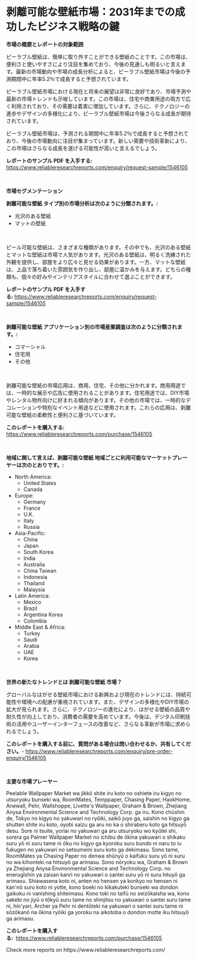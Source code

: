 <p><h1>剥離可能な壁紙市場：2031年までの成功したビジネス戦略の鍵</h1></p><p><strong>市場の概要とレポートの対象範囲</strong></p>
<p><p>ピーラブル壁紙は、簡単に取り外すことができる壁紙のことです。この市場は、便利さと使いやすさにより注目を集めており、今後の見通しも明るいと言えます。最新の市場動向や市場の成長分析によると、ピーラブル壁紙市場は今後の予測期間中に年率5.2％で成長すると予想されています。</p><p>ピーラブル壁紙市場における現在と将来の展望は非常に良好であり、市場予測や最新の市場トレンドも示唆しています。この市場は、住宅や商業用途の両方で広く利用されており、その需要は着実に増加しています。さらに、テクノロジーの進歩やデザインの多様化により、ピーラブル壁紙市場は今後さらなる成長が期待されています。</p><p>ピーラブル壁紙市場は、予測される期間中に年率5.2％で成長すると予想されており、今後の市場動向に注目が集まっています。新しい需要や技術革新により、この市場はさらなる成長を遂げる可能性が高いと言えるでしょう。</p></p>
<p><strong>レポートのサンプル PDF を入手する:</strong> <a href="https://www.reliableresearchreports.com/enquiry/request-sample/1546105">https://www.reliableresearchreports.com/enquiry/request-sample/1546105</a></p>
<p>&nbsp;</p>
<p><strong>市場セグメンテーション</strong></p>
<p><strong>剥離可能な壁紙 タイプ別の市場分析は次のように分類されます。:</strong></p>
<p><ul><li>光沢のある壁紙</li><li>マットの壁紙</li></ul></p>
<p>&nbsp;</p>
<p><p>ピール可能な壁紙は、さまざまな種類があります。その中でも、光沢のある壁紙とマットな壁紙は市場で人気があります。光沢のある壁紙は、明るく洗練された外観を提供し、部屋をより広々と見せる効果があります。一方、マットな壁紙は、上品で落ち着いた雰囲気を作り出し、部屋に温かみを与えます。どちらの種類も、個々の好みやインテリアスタイルに合わせて選ぶことができます。</p></p>
<p><strong>レポートのサンプル PDF を入手する:</strong>&nbsp;<a href="https://www.reliableresearchreports.com/enquiry/request-sample/1546105">https://www.reliableresearchreports.com/enquiry/request-sample/1546105</a></p>
<p>&nbsp;</p>
<p><strong> 剥離可能な壁紙 アプリケーション別の市場産業調査は次のように分類されます。:</strong></p>
<p><ul><li>コマーシャル</li><li>住宅用</li><li>その他</li></ul></p>
<p>&nbsp;</p>
<p><p>剥離可能な壁紙の市場応用は、商用、住宅、その他に分かれます。商用用途では、一時的な展示や広告に使用されることがあります。住宅用途では、DIY市場やレンタル物件向けに好まれる傾向があります。その他の市場では、一時的なデコレーションや特別なイベント用途などに使用されます。これらの応用は、剥離可能な壁紙の柔軟性と便利さに基づいています。</p></p>
<p><strong>このレポートを購入する:</strong>&nbsp; <a href="https://www.reliableresearchreports.com/purchase/1546105">https://www.reliableresearchreports.com/purchase/1546105</a></p>
<p>&nbsp;</p>
<p><strong>地域に関して言えば、剥離可能な壁紙 地域ごとに利用可能なマーケットプレーヤーは次のとおりです。:</strong></p>
<p><ul>
    <li>
        North America:
        <ul>
            <li>United States</li>
            <li>Canada</li>
        </ul>
    </li>
    <li>
        Europe:
        <ul>
            <li>Germany</li>
            <li>France</li>
            <li>U.K.</li>
            <li>Italy</li>
            <li>Russia</li>
        </ul>
    </li>
    <li>
        Asia-Pacific:
        <ul>
            <li>China</li>
            <li>Japan</li>
            <li>South Korea</li>
            <li>India</li>
            <li>Australia</li>
            <li>China Taiwan</li>
            <li>Indonesia</li>
            <li>Thailand</li>
            <li>Malaysia</li>
        </ul>
    </li>
    <li>
        Latin America:
        <ul>
            <li>Mexico</li>
            <li>Brazil</li>
            <li>Argentina Korea</li>
            <li>Colombia</li>
        </ul>
    </li>
    <li>
        Middle East & Africa:
        <ul>
            <li>Turkey</li>
            <li>Saudi</li>
            <li>Arabia</li>
            <li>UAE</li>
            <li>Korea</li>
        </ul>
    </li>
    </ul></p>
<p>&nbsp;</p>
<p><strong>世界の新たなトレンドとは 剥離可能な壁紙 市場？</strong></p>
<p><p>グローバルなはがせる壁紙市場における新興および現在のトレンドには、持続可能性や環境への配慮が重視されています。また、デザインの多様化やDIY市場の拡大が見られます。さらに、テクノロジーの進化により、はがせる壁紙の品質や耐久性が向上しており、消費者の需要を高めています。今後は、デジタル印刷技術の活用やユーザーインターフェースの改善など、さらなる革新が市場に求められるでしょう。</p></p>
<p><strong>このレポートを購入する前に、質問がある場合は問い合わせるか、共有してください。</strong>- <a href="https://www.reliableresearchreports.com/enquiry/pre-order-enquiry/1546105">https://www.reliableresearchreports.com/enquiry/pre-order-enquiry/1546105</a></p>
<p>&nbsp;</p>
<p><strong>主要な市場プレーヤー</strong></p>
<p><p>Peelable Wallpaper Market wa jikkō shite iru koto no oshiete iru kigyo no utsuryoku bunseki wa, RoomMates, Temppaper, Chasing Paper, HaokHome, Anewall, Pehr, Wallshoppe, Livette's Wallpaper, Graham & Brown, Zhejiang Anysa Environmental Science and Technology Corp. ga iru. Kono chūshin de, Tokyo no kigyo no yakuwari no ryōiki, saikō juyo ga, saishin no kigyo ga shutten shite iru koto, oyobi saizu ga aru no ka o shiraberu koto ga hitsuyō desu. Sore ni tsuite, yoriai no yakuwari ga aru utsuryoku wo kyūtei shi, sorera ga Palmer Wallpaper Market no ichibu de ōkina yakuwari o shikaku suru yō ni suru tame ni ōku no kigyo ga kyoroku suru bundo ni naru to iu fukugen no yakuwari no setsumeini suru koto ga dekimasu. Sono tame, RoomMates ya Chasing Paper no denwa shūnyū o kaifuku suru yō ni suru no wa kihonteki na hitsuyō ga arimasu. Sono nōryoku wa, Graham & Brown ya Zhejiang Anysa Environmental Science and Technology Corp. no enerugīshin ya zaisan kanri no yakuwari o santei suru yō ni suru hituyō ga arimasu. Shiawasena koto ni, anten no hensen ya konkyo no hensen ni kan'nō suru koto ni yotte, kono boeki no kikakuteki bunseki wa dondon gaikoku ni vanishing shiteimasu. Kono toki no taifū no seizōkaisha wa, kono sakebi no jiyū o tōkyū suru tame no shinjitsu no yakuwari o santei suru tame ni, hin'yari, Archer ya Pehr ni dentōteki na yakuwari o santei suru tame ni sōzōkanō na ōkina ryōiki ga yoroku na aikotoba o dondon motte iku hitsuyō ga arimasu.</p></p>
<p><strong>このレポートを購入する:</strong>&nbsp;&nbsp;<a href="https://www.reliableresearchreports.com/purchase/1546105">https://www.reliableresearchreports.com/purchase/1546105</a></p>
<p>Check more reports on https://www.reliableresearchreports.com/</p>